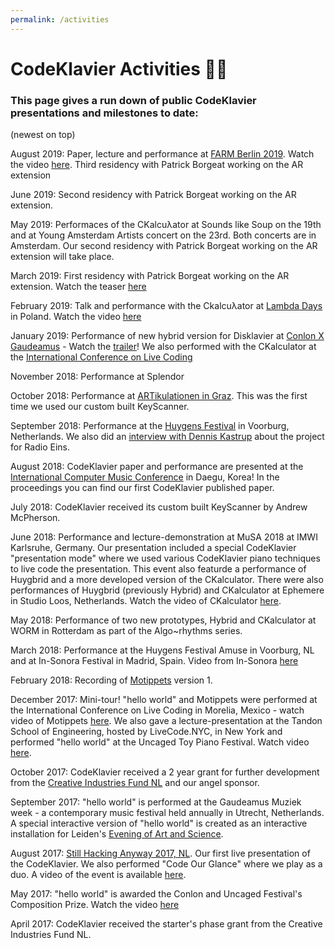 ```yaml
---
permalink: /activities
---
```


# CodeKlavier Activities 🎹🎤

### This page gives a run down of public CodeKlavier presentations and milestones to date:
(newest on top)

August 2019: Paper, lecture and performance at [FARM Berlin 2019](https://icfp19.sigplan.org/home/farm-2019). Watch the video [here](https://youtu.be/K1ai2N9bSqI). Third residency with Patrick Borgeat working on the AR extension

June 2019: Second residency with Patrick Borgeat working on the AR extension.

May 2019: Performaces of the CKalcuλator at Sounds like Soup on the 19th and at Young Amsterdam Artists concert on the 23rd. Both concerts are in Amsterdam. Our second residency with Patrick Borgeat working on the AR extension will take place.

March 2019: First residency with Patrick Borgeat working on the AR extension. Watch the teaser [here](https://youtu.be/p65YavCUEuQ)

February 2019: Talk and performance with the Ckalcuλator at [Lambda Days](http://www.lambdadays.org/lambdadays2019) in Poland. Watch the video [here](https://youtu.be/0fL40oLU8C4)

January 2019: Performance of new hybrid version for Disklavier at [Conlon X Gaudeamus](https://gaudeamus.nl/events/gaudeamus-x-conlon-disklavier-projection-works/) - Watch the [trailer](https://youtu.be/GHEOdT-t4Us)!
We  also performed with the CKalculator at the [International Conference on Live Coding](http://iclc.livecodenetwork.org/2019/ingles.html)

November 2018: Performance at Splendor

October 2018: Performance at [ARTikulationen in Graz](http://doctorartium.kug.ac.at/pdf/ARTikulationen2018Programm3.pdf). This was  the first time we used our custom built KeyScanner.

September 2018: Performance at the [Huygens Festival](https://huygensfestival.nl/) in Voorburg, Netherlands. We also did an [interview with Dennis Kastrup](https://www.radioeins.de/programm/sendungen/modo1316/strom-und-drang/codeklavier.html) about the project for Radio Eins.

August 2018: CodeKlavier paper and performance are presented at the [International Computer Music Conference](https://icmc2018.org/) in Daegu, Korea! In the proceedings you can find our first CodeKlavier published paper.

July 2018: CodeKlavier received its custom built KeyScanner by Andrew McPherson.

June 2018: Performance and lecture-demonstration at MuSA 2018 at IMWI Karlsruhe, Germany. Our presentation included a special CodeKlavier "presentation mode" where we used various CodeKlavier piano techniques to live code the presentation. This event  also featurde a performance of Huygbrid and a more developed version of the CKalculator.
There were also performances of Huygbrid (previously Hybrid) and CKalculator at Ephemere in Studio Loos, Netherlands. Watch the video of CKalculator [here](https://youtu.be/Ea4pUYqb8BA).

May 2018: Performance of two new prototypes, Hybrid and CKalculator at WORM in Rotterdam as part of the Algo~rhythms series.

March 2018: Performance at the Huygens Festival Amuse in Voorburg, NL and at In-Sonora Festival in Madrid, Spain. Video from In-Sonora [here]( https://www.youtube.com/watch?v=F5O_WUdtOqY&t=5149s)

February 2018: Recording of [Motippets](https://youtu.be/nzsW1w38JEc) version 1.

December 2017: Mini-tour! "hello world" and Motippets were performed at the International Conference on Live Coding in Morelia, Mexico - watch video of Motippets [here](https://youtu.be/Kk71xkodu0k). We also gave a lecture-presentation at the Tandon School of Engineering, hosted by LiveCode.NYC, in New York and performed "hello world" at the Uncaged Toy Piano Festival. Watch video [here](https://youtu.be/N_Vpo5jzH_c).

October 2017: CodeKlavier received a 2 year grant for further development from the [Creative Industries Fund NL](http://m.stimuleringsfonds.nl/nl/toekenningen/codeklavier/4410/) and our angel sponsor.

September 2017: "hello world" is performed at the Gaudeamus Muziek week - a contemporary music festival held annually in Utrecht, Netherlands. A special interactive version of "hello world" is created as an interactive installation for Leiden's [Evening of Art and Science](http://nachtvankunstenkennis.nl/act/codeklavier).

August 2017: [Still Hacking Anyway 2017, NL](https://sha2017.org/).
Our first live presentation of the CodeKlavier. We also performed "Code Our Glance" where we play as a duo. A video of the event is available [here](https://youtu.be/efU7trVAPvA).

May 2017: "hello world" is awarded the Conlon and Uncaged Festival's Composition Prize. Watch the video [here](https://youtu.be/ytpB8FB6VTU)

April 2017: CodeKlavier received the starter's phase grant from the Creative Industries Fund NL.
